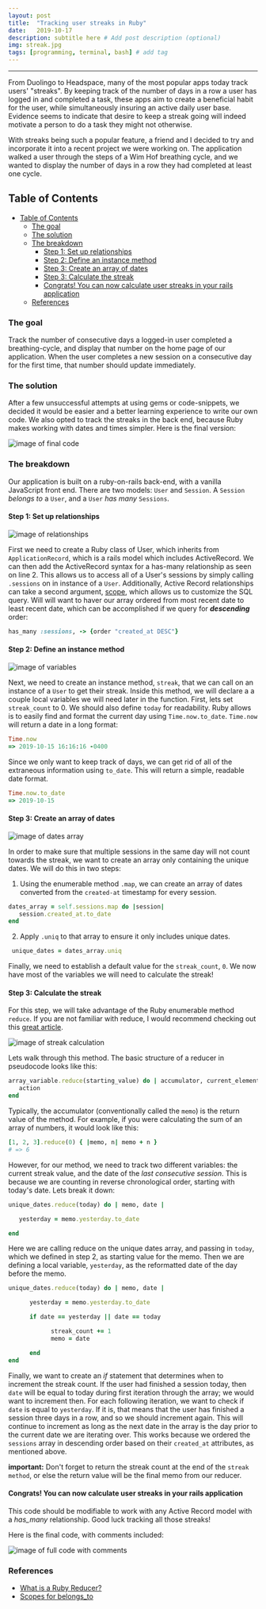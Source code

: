 ```yaml
---
layout: post
title:  "Tracking user streaks in Ruby"
date:   2019-10-17
description: subtitle here # Add post description (optional)
img: streak.jpg
tags: [programming, terminal, bash] # add tag
---
```

---

From Duolingo to Headspace, many of the most popular apps today track users' "streaks". By keeping track of the number of days in a row a user has logged in and completed a task, these apps aim to create a beneficial habit for the user, while simultaneously insuring an active daily user base. Evidence seems to indicate that desire to keep a streak going will indeed motivate a person to do a task they might not otherwise.

With streaks being such a popular feature, a friend and I decided to try and incorporate it into a recent project we were working on. The application walked a user through the steps of a Wim Hof breathing cycle, and we wanted to display the number of days in a row they had completed at least one cycle.

## Table of Contents

- [Table of Contents](#table-of-contents)
  - [The goal](#the-goal)
  - [The solution](#the-solution)
  - [The breakdown](#the-breakdown)
    - [Step 1: Set up relationships](#step-1-set-up-relationships)
    - [Step 2: Define an instance method](#step-2-define-an-instance-method)
    - [Step 3: Create an array of dates](#step-3-create-an-array-of-dates)
    - [Step 3: Calculate the streak](#step-3-calculate-the-streak)
    - [Congrats! You can now calculate user streaks in your rails application](#congrats-you-can-now-calculate-user-streaks-in-your-rails-application)
  - [References](#references)

### The goal

Track the number of consecutive days a logged-in user completed a breathing-cycle, and display that number on the home page of our application. When the user completes a new session on a consecutive day for the first time, that number should update immediately.

### The solution

After a few unsuccessful attempts at using gems or code-snippets, we decided it would be easier and a better learning experience to write our own code. We also opted to track the streaks in the back end, because Ruby makes working with dates and times simpler. Here is the final version:

![image of final code](../assets/img/full-code.jpg)

### The breakdown

Our application is built on a ruby-on-rails back-end, with a vanilla JavaScript front end. There are two models: `User` and `Session`. A `Session` *belongs to* a `User`, and a `User` *has many* `Sessions`.

#### Step 1: Set up relationships

![image of relationships](../assets/img/relationships.jpg)

First we need to create a Ruby class of User, which inherits from `ApplicationRecord`, which is a rails model which includes ActiveRecord. We can then add the ActiveRecord syntax for a has-many relationship as seen on line 2. This allows us to access all of a User's sessions by simply calling `.sessions` on in instance of a `User`. Additionally, Active Record relationships can take a second argument, [scope](https://edgeguides.rubyonrails.org/association_basics.html#scopes-for-belongs-to), which allows us to customize the SQL query. Will will want to haver our array ordered from most recent date to least recent date, which can be accomplished if we query for _**descending**_ order:

```ruby
has_many :sessions, -> {order "created_at DESC"}
```

#### Step 2: Define an instance method

![image of variables](../assets/img/instance-method.jpg)

Next, we need to create an instance method, `streak`, that we can call on an instance of a `User` to get their streak. Inside this method, we will declare a a couple local variables we will need later in the function. First, lets set `streak_count` to 0. We should also define `today` for readability. Ruby allows is to easily find and format the current day using `Time.now.to_date`. `Time.now` will return a date in a long format:

```ruby
Time.now
=> 2019-10-15 16:16:16 -0400
```

Since we only want to keep track of days, we can get rid of all of the extraneous information using `to_date`. This will return a simple, readable date format.

```ruby
Time.now.to_date
=> 2019-10-15
```

#### Step 3: Create an array of dates

![image of dates array](../assets/img/unique-dates.jpg)

In order to make sure that multiple sessions in the same day will not count towards the streak, we want to create an array only containing the unique dates. We will do this in two steps:

   1. Using the enumerable method `.map`, we can create an array of dates converted from the `created-at` timestamp for every session.

```ruby
dates_array = self.sessions.map do |session|
   session.created_at.to_date
end
 ```

   2. Apply `.uniq` to that array to ensure it only includes unique dates.

```ruby
 unique_dates = dates_array.uniq
 ```

Finally, we need to establish a default value for the `streak_count`, `0`. We now have most of the variables we will need to calculate the streak!

#### Step 3: Calculate the streak

For this step, we will take advantage of the Ruby enumerable method `reduce`. If you are not familiar with reduce, I would recommend checking out this [great article](https://mixandgo.com/learn/what-is-a-ruby-reducer).

![image of streak calculation](../assets/img/calculate-streak.jpg)

Lets walk through this method. The basic structure of a reducer in pseudocode looks like this:

```ruby
array_variable.reduce(starting_value) do | accumulator, current_element |
   action
end
```

Typically, the accumulator (conventionally called the `memo`) is the return value of the method. For example, if you were calculating the sum of an array of numbers, it would look like this:

```ruby
[1, 2, 3].reduce(0) { |memo, n| memo + n }
# => 6
```

However, for our method, we need to track two different variables: the current streak value, and the date of the *last consecutive session*. This is because we are counting in reverse chronological order, starting with today's date. Lets break it down:

```ruby
unique_dates.reduce(today) do | memo, date |

   yesterday = memo.yesterday.to_date

end
```

Here we are calling reduce on the unique dates array, and passing in `today`, which we defined in step 2, as starting value for the memo. Then we are defining a local variable, `yesterday`, as the reformatted date of the day before the memo.

```ruby
unique_dates.reduce(today) do | memo, date |

      yesterday = memo.yesterday.to_date

      if date == yesterday || date == today

            streak_count += 1
            memo = date

      end
end
```

Finally, we want to create an *if* statement that determines when to increment the streak count. If the user had finished a session today, then `date` will be equal to today during first iteration through the array; we would want to increment then. For each following iteration, we want to check if `date` is equal to `yesterday`. If it is, that means that the user has finished a session three days in a row, and so we should increment again. This will continue to increment as long as the next date in the array is the day prior to the current date we are iterating over. This works because we ordered the `sessions` array in descending order based on their `created_at` attributes, as mentioned above.

**important:** Don't forget to return the streak count at the end of the `streak method`, or else the return value will be the final memo from our reducer.

#### Congrats! You can now calculate user streaks in your rails application

This code should be modifiable to work with any Active Record model with a *has_many* relationship. Good luck tracking all those streaks!

Here is the final code, with comments included:

![image of full code with comments](../assets/img/full-code-comments.jpg)

### References

- [What is a Ruby Reducer?](https://mixandgo.com/learn/what-is-a-ruby-reducer)
- [Scopes for belongs_to](https://edgeguides.rubyonrails.org/association_basics.html#scopes-for-Belongs-to)
